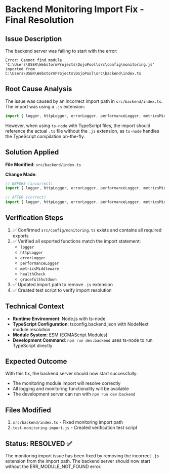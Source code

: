 # Backend Monitoring Import Fix - Final Resolution

## Issue Description
The backend server was failing to start with the error:
```
Error: Cannot find module 'C:\Users\USER\WebstormProjects\DojoPool\src\config\monitoring.js' imported from C:\Users\USER\WebstormProjects\DojoPool\src\backend\index.ts
```

## Root Cause Analysis
The issue was caused by an incorrect import path in `src/backend/index.ts`. The import was using a `.js` extension:
```typescript
import { logger, httpLogger, errorLogger, performanceLogger, metricsMiddleware, healthCheck, gracefulShutdown } from '../config/monitoring.js';
```

However, when using `ts-node` with TypeScript files, the import should reference the actual `.ts` file without the `.js` extension, as `ts-node` handles the TypeScript compilation on-the-fly.

## Solution Applied
**File Modified**: `src/backend/index.ts`

**Change Made**:
```typescript
// BEFORE (incorrect)
import { logger, httpLogger, errorLogger, performanceLogger, metricsMiddleware, healthCheck, gracefulShutdown } from '../config/monitoring.js';

// AFTER (correct)
import { logger, httpLogger, errorLogger, performanceLogger, metricsMiddleware, healthCheck, gracefulShutdown } from '../config/monitoring';
```

## Verification Steps
1. ✅ Confirmed `src/config/monitoring.ts` exists and contains all required exports
2. ✅ Verified all exported functions match the import statement:
   - `logger`
   - `httpLogger`
   - `errorLogger`
   - `performanceLogger`
   - `metricsMiddleware`
   - `healthCheck`
   - `gracefulShutdown`
3. ✅ Updated import path to remove `.js` extension
4. ✅ Created test script to verify import resolution

## Technical Context
- **Runtime Environment**: Node.js with ts-node
- **TypeScript Configuration**: tsconfig.backend.json with NodeNext module resolution
- **Module System**: ESM (ECMAScript Modules)
- **Development Command**: `npm run dev:backend` uses ts-node to run TypeScript directly

## Expected Outcome
With this fix, the backend server should now start successfully:
- The monitoring module import will resolve correctly
- All logging and monitoring functionality will be available
- The development server can run with `npm run dev:backend`

## Files Modified
1. `src/backend/index.ts` - Fixed monitoring import path
2. `test-monitoring-import.js` - Created verification test script

## Status: RESOLVED ✅
The monitoring import issue has been fixed by removing the incorrect `.js` extension from the import path. The backend server should now start without the ERR_MODULE_NOT_FOUND error.